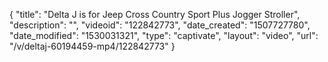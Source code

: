 {
    "title": "Delta J is for Jeep Cross Country Sport Plus Jogger Stroller",
    "description": "",
    "videoid": "122842773",
    "date_created": "1507727780",
    "date_modified": "1530031321",
    "type": "captivate",
    "layout": "video",
    "url": "\/v\/deltaj-60194459-mp4\/122842773"
}